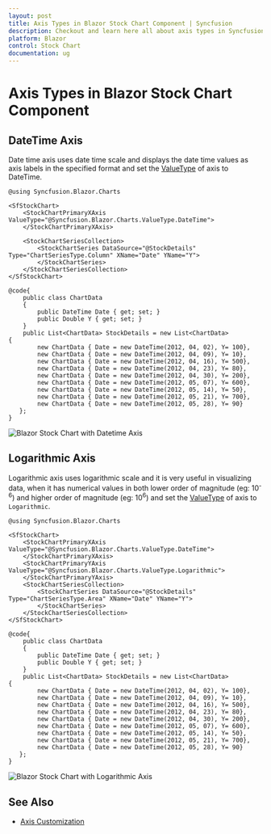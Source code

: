 ```yaml
---
layout: post
title: Axis Types in Blazor Stock Chart Component | Syncfusion
description: Checkout and learn here all about axis types in Syncfusion Blazor Stock Chart component and much more.
platform: Blazor
control: Stock Chart 
documentation: ug
---
```


<!-- markdownlint-disable MD036 -->

# Axis Types in Blazor Stock Chart Component

## DateTime Axis

Date time axis uses date time scale and displays the date time values as axis labels in the specified format and set the [ValueType](https://help.syncfusion.com/cr/blazor/Syncfusion.Blazor.Charts.StockChartAxis.html#Syncfusion_Blazor_Charts_StockChartAxis_ValueType) of axis to DateTime.

```cshtml
@using Syncfusion.Blazor.Charts

<SfStockChart>
    <StockChartPrimaryXAxis ValueType="@Syncfusion.Blazor.Charts.ValueType.DateTime">
    </StockChartPrimaryXAxis>

    <StockChartSeriesCollection>
        <StockChartSeries DataSource="@StockDetails" Type="ChartSeriesType.Column" XName="Date" YName="Y">
        </StockChartSeries>
    </StockChartSeriesCollection>
</SfStockChart>

@code{
    public class ChartData
    {
        public DateTime Date { get; set; }
        public Double Y { get; set; }
    }
    public List<ChartData> StockDetails = new List<ChartData>
{
        new ChartData { Date = new DateTime(2012, 04, 02), Y= 100},
        new ChartData { Date = new DateTime(2012, 04, 09), Y= 10},
        new ChartData { Date = new DateTime(2012, 04, 16), Y= 500},
        new ChartData { Date = new DateTime(2012, 04, 23), Y= 80},
        new ChartData { Date = new DateTime(2012, 04, 30), Y= 200},
        new ChartData { Date = new DateTime(2012, 05, 07), Y= 600},
        new ChartData { Date = new DateTime(2012, 05, 14), Y= 50},
        new ChartData { Date = new DateTime(2012, 05, 21), Y= 700},
        new ChartData { Date = new DateTime(2012, 05, 28), Y= 90}
   };
}
```

![Blazor Stock Chart with Datetime Axis](images/common/blazor-stock-chart-datetime-axis.png)

## Logarithmic Axis

<!-- markdownlint-disable MD033 -->

Logarithmic axis uses logarithmic scale and it is very useful in visualizing data, when it has numerical values in both lower order of magnitude (eg: 10<sup>-6</sup>) and higher order of magnitude (eg: 10<sup>6</sup>) and set the [ValueType](https://help.syncfusion.com/cr/blazor/Syncfusion.Blazor.Charts.StockChartAxis.html#Syncfusion_Blazor_Charts_StockChartAxis_ValueType) of axis to `Logarithmic`.

```cshtml
@using Syncfusion.Blazor.Charts

<SfStockChart>
    <StockChartPrimaryXAxis ValueType="@Syncfusion.Blazor.Charts.ValueType.DateTime">
    </StockChartPrimaryXAxis>
    <StockChartPrimaryYAxis ValueType="@Syncfusion.Blazor.Charts.ValueType.Logarithmic">
    </StockChartPrimaryYAxis>
    <StockChartSeriesCollection>
        <StockChartSeries DataSource="@StockDetails" Type="ChartSeriesType.Area" XName="Date" YName="Y">
        </StockChartSeries>
    </StockChartSeriesCollection>
</SfStockChart>

@code{
    public class ChartData
    {
        public DateTime Date { get; set; }
        public Double Y { get; set; }
    }
    public List<ChartData> StockDetails = new List<ChartData>
{
        new ChartData { Date = new DateTime(2012, 04, 02), Y= 100},
        new ChartData { Date = new DateTime(2012, 04, 09), Y= 10},
        new ChartData { Date = new DateTime(2012, 04, 16), Y= 500},
        new ChartData { Date = new DateTime(2012, 04, 23), Y= 80},
        new ChartData { Date = new DateTime(2012, 04, 30), Y= 200},
        new ChartData { Date = new DateTime(2012, 05, 07), Y= 600},
        new ChartData { Date = new DateTime(2012, 05, 14), Y= 50},
        new ChartData { Date = new DateTime(2012, 05, 21), Y= 700},
        new ChartData { Date = new DateTime(2012, 05, 28), Y= 90}
   };
}
```

![Blazor Stock Chart with Logarithmic Axis](images/common/blazor-stock-chart-logarithmic-axis.png)

## See Also

* [Axis Customization](./axis-customization/)